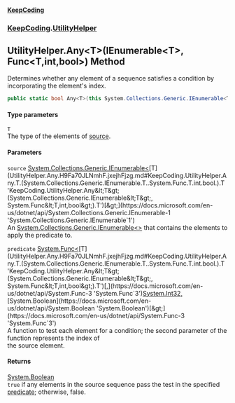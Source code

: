 #### [KeepCoding](index.md 'index')
### [KeepCoding](KeepCoding.md 'KeepCoding').[UtilityHelper](UtilityHelper.md 'KeepCoding.UtilityHelper')
## UtilityHelper.Any&lt;T&gt;(IEnumerable&lt;T&gt;, Func&lt;T,int,bool&gt;) Method
Determines whether any element of a sequence satisfies a condition by incorporating the element's index.
```csharp
public static bool Any<T>(this System.Collections.Generic.IEnumerable<T> source, System.Func<T,int,bool> predicate);
```
#### Type parameters
<a name='KeepCoding.UtilityHelper.Any.T.(System.Collections.Generic.IEnumerable.T..System.Func.T.int.bool.).T'></a>
`T`  
The type of the elements of [source](UtilityHelper.Any.H9Fa70JLNmhF.jxejhFjzg.md#KeepCoding.UtilityHelper.Any.T.(System.Collections.Generic.IEnumerable.T..System.Func.T.int.bool.).source 'KeepCoding.UtilityHelper.Any&lt;T&gt;(System.Collections.Generic.IEnumerable&lt;T&gt;, System.Func&lt;T,int,bool&gt;).source').
  
#### Parameters
<a name='KeepCoding.UtilityHelper.Any.T.(System.Collections.Generic.IEnumerable.T..System.Func.T.int.bool.).source'></a>
`source` [System.Collections.Generic.IEnumerable&lt;](https://docs.microsoft.com/en-us/dotnet/api/System.Collections.Generic.IEnumerable-1 'System.Collections.Generic.IEnumerable`1')[T](UtilityHelper.Any.H9Fa70JLNmhF.jxejhFjzg.md#KeepCoding.UtilityHelper.Any.T.(System.Collections.Generic.IEnumerable.T..System.Func.T.int.bool.).T 'KeepCoding.UtilityHelper.Any&lt;T&gt;(System.Collections.Generic.IEnumerable&lt;T&gt;, System.Func&lt;T,int,bool&gt;).T')[&gt;](https://docs.microsoft.com/en-us/dotnet/api/System.Collections.Generic.IEnumerable-1 'System.Collections.Generic.IEnumerable`1')  
An [System.Collections.Generic.IEnumerable&lt;&gt;](https://docs.microsoft.com/en-us/dotnet/api/System.Collections.Generic.IEnumerable-1 'System.Collections.Generic.IEnumerable`1') that contains the elements to apply the predicate to.
  
<a name='KeepCoding.UtilityHelper.Any.T.(System.Collections.Generic.IEnumerable.T..System.Func.T.int.bool.).predicate'></a>
`predicate` [System.Func&lt;](https://docs.microsoft.com/en-us/dotnet/api/System.Func-3 'System.Func`3')[T](UtilityHelper.Any.H9Fa70JLNmhF.jxejhFjzg.md#KeepCoding.UtilityHelper.Any.T.(System.Collections.Generic.IEnumerable.T..System.Func.T.int.bool.).T 'KeepCoding.UtilityHelper.Any&lt;T&gt;(System.Collections.Generic.IEnumerable&lt;T&gt;, System.Func&lt;T,int,bool&gt;).T')[,](https://docs.microsoft.com/en-us/dotnet/api/System.Func-3 'System.Func`3')[System.Int32](https://docs.microsoft.com/en-us/dotnet/api/System.Int32 'System.Int32')[,](https://docs.microsoft.com/en-us/dotnet/api/System.Func-3 'System.Func`3')[System.Boolean](https://docs.microsoft.com/en-us/dotnet/api/System.Boolean 'System.Boolean')[&gt;](https://docs.microsoft.com/en-us/dotnet/api/System.Func-3 'System.Func`3')  
A function to test each element for a condition; the second parameter of the function represents the index of  
the source element.
  
#### Returns
[System.Boolean](https://docs.microsoft.com/en-us/dotnet/api/System.Boolean 'System.Boolean')  
`true` if any elements in the source sequence pass the test in the specified [predicate](UtilityHelper.Any.H9Fa70JLNmhF.jxejhFjzg.md#KeepCoding.UtilityHelper.Any.T.(System.Collections.Generic.IEnumerable.T..System.Func.T.int.bool.).predicate 'KeepCoding.UtilityHelper.Any&lt;T&gt;(System.Collections.Generic.IEnumerable&lt;T&gt;, System.Func&lt;T,int,bool&gt;).predicate'); otherwise, false.
